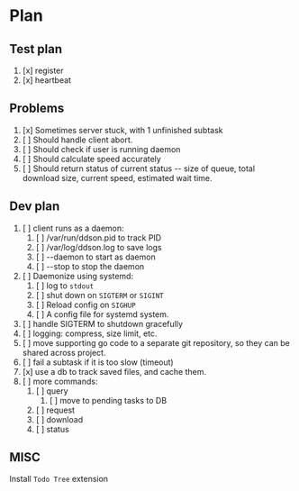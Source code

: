 # Plan

## Test plan

1. [x] register
2. [x] heartbeat

## Problems

1. [x] Sometimes server stuck, with 1 unfinished subtask
2. [ ] Should handle client abort.
3. [ ] Should check if user is running daemon
4. [ ] Should calculate speed accurately
5. [ ] Should return status of current status -- size of queue, total download size, current speed, estimated wait time.

## Dev plan

1. [ ] client runs as a daemon:
   1. [ ] /var/run/ddson.pid to track PID
   2. [ ] /var/log/ddson.log to save logs
   3. [ ] --daemon to start as daemon
   4. [ ] --stop to stop the daemon
2. [ ] Daemonize using systemd:
   1. [ ] log to `stdout`
   2. [ ] shut down on `SIGTERM` or `SIGINT`
   3. [ ] Reload config on `SIGHUP`
   4. [ ] A config file for systemd system.
3. [ ] handle SIGTERM to shutdown gracefully
4. [ ] logging: compress, size limit, etc.
5. [ ] move supporting go code to a separate git repository, so they can be shared across project.
6. [ ] fail a subtask if it is too slow (timeout)
7. [x] use a db to track saved files, and cache them.
8. [ ] more commands:
   1. [ ] query
      1. [ ] move to pending tasks to DB
   2. [ ] request
   3. [ ] download
   4. [ ] status

## MISC

Install `Todo Tree` extension
